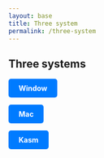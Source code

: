 ```yaml
---
layout: base
title: Three system
permalink: /three-system
---
```

## Three systems

<a href="window.md" style="display: inline-block; padding: 10px 20px; background-color: #007bff; color: white; text-align: center; text-decoration: none; border-radius: 5px; font-weight: bold;">Window</a>


<a href="mac.md" style="display: inline-block; padding: 10px 20px; background-color: #007bff; color: white; text-align: center; text-decoration: none; border-radius: 5px; font-weight: bold;">Mac</a>



<a href="kasm.md" style="display: inline-block; padding: 10px 20px; background-color: #007bff; color: white; text-align: center; text-decoration: none; border-radius: 5px; font-weight: bold;">Kasm</a>